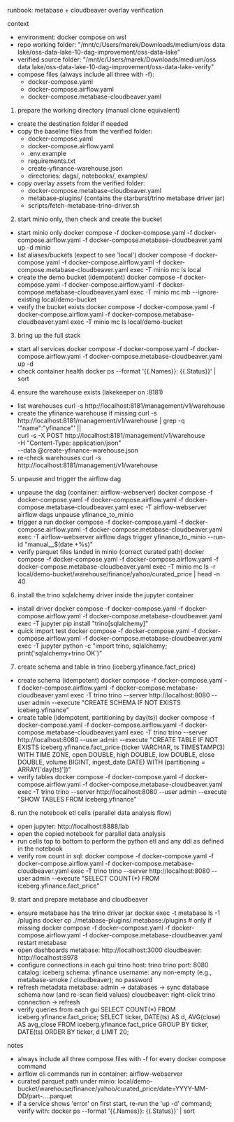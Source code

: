 
runbook: metabase + cloudbeaver overlay verification

context
- environment: docker compose on wsl
- repo working folder: "/mnt/c/Users/marek/Downloads/medium/oss data lake/oss-data-lake-10-dag-improvement/oss-data-lake"
- verified source folder: "/mnt/c/Users/marek/Downloads/medium/oss data lake/oss-data-lake-10-dag-improvement/oss-data-lake-verify"
- compose files (always include all three with -f):
  - docker-compose.yaml
  - docker-compose.airflow.yaml
  - docker-compose.metabase-cloudbeaver.yaml

1. prepare the working directory (manual clone equivalent)
- create the destination folder if needed
- copy the baseline files from the verified folder:
  - docker-compose.yaml
  - docker-compose.airflow.yaml
  - .env.example
  - requirements.txt
  - create-yfinance-warehouse.json
  - directories: dags/, notebooks/, examples/
- copy overlay assets from the verified folder:
  - docker-compose.metabase-cloudbeaver.yaml
  - metabase-plugins/ (contains the starburst/trino metabase driver jar)
  - scripts/fetch-metabase-trino-driver.sh

2. start minio only, then check and create the bucket
- start minio only
  docker compose -f docker-compose.yaml -f docker-compose.airflow.yaml -f docker-compose.metabase-cloudbeaver.yaml up -d minio
- list aliases/buckets (expect to see 'local')
  docker compose -f docker-compose.yaml -f docker-compose.airflow.yaml -f docker-compose.metabase-cloudbeaver.yaml exec -T minio mc ls local
- create the demo bucket (idempotent)
  docker compose -f docker-compose.yaml -f docker-compose.airflow.yaml -f docker-compose.metabase-cloudbeaver.yaml exec -T minio mc mb --ignore-existing local/demo-bucket
- verify the bucket exists
  docker compose -f docker-compose.yaml -f docker-compose.airflow.yaml -f docker-compose.metabase-cloudbeaver.yaml exec -T minio mc ls local/demo-bucket

3. bring up the full stack
- start all services
  docker compose -f docker-compose.yaml -f docker-compose.airflow.yaml -f docker-compose.metabase-cloudbeaver.yaml up -d
- check container health
  docker ps --format '{{.Names}}: {{.Status}}' | sort

4. ensure the warehouse exists (lakekeeper on :8181)
- list warehouses
  curl -s http://localhost:8181/management/v1/warehouse
- create the yfinance warehouse if missing
  curl -s http://localhost:8181/management/v1/warehouse | grep -q '"name":"yfinance"' || \
    curl -s -X POST http://localhost:8181/management/v1/warehouse \
      -H "Content-Type: application/json" \
      --data @create-yfinance-warehouse.json
- re-check warehouses
  curl -s http://localhost:8181/management/v1/warehouse

5. unpause and trigger the airflow dag
- unpause the dag (container: airflow-webserver)
  docker compose -f docker-compose.yaml -f docker-compose.airflow.yaml -f docker-compose.metabase-cloudbeaver.yaml exec -T airflow-webserver airflow dags unpause yfinance_to_minio
- trigger a run
  docker compose -f docker-compose.yaml -f docker-compose.airflow.yaml -f docker-compose.metabase-cloudbeaver.yaml exec -T airflow-webserver airflow dags trigger yfinance_to_minio --run-id "manual__$(date +%s)"
- verify parquet files landed in minio (correct curated path)
  docker compose -f docker-compose.yaml -f docker-compose.airflow.yaml -f docker-compose.metabase-cloudbeaver.yaml exec -T minio mc ls -r local/demo-bucket/warehouse/finance/yahoo/curated_price | head -n 40

6. install the trino sqlalchemy driver inside the jupyter container
- install driver
  docker compose -f docker-compose.yaml -f docker-compose.airflow.yaml -f docker-compose.metabase-cloudbeaver.yaml exec -T jupyter pip install "trino[sqlalchemy]"
- quick import test
  docker compose -f docker-compose.yaml -f docker-compose.airflow.yaml -f docker-compose.metabase-cloudbeaver.yaml exec -T jupyter python -c "import trino, sqlalchemy; print('sqlalchemy+trino OK')"

7. create schema and table in trino (iceberg.yfinance.fact_price)
- create schema (idempotent)
  docker compose -f docker-compose.yaml -f docker-compose.airflow.yaml -f docker-compose.metabase-cloudbeaver.yaml exec -T trino trino --server http://localhost:8080 --user admin --execute "CREATE SCHEMA IF NOT EXISTS iceberg.yfinance"
- create table (idempotent, partitioning by day(ts))
  docker compose -f docker-compose.yaml -f docker-compose.airflow.yaml -f docker-compose.metabase-cloudbeaver.yaml exec -T trino trino --server http://localhost:8080 --user admin --execute "CREATE TABLE IF NOT EXISTS iceberg.yfinance.fact_price (ticker VARCHAR, ts TIMESTAMP(3) WITH TIME ZONE, open DOUBLE, high DOUBLE, low DOUBLE, close DOUBLE, volume BIGINT, ingest_date DATE) WITH (partitioning = ARRAY['day(ts)'])"
- verify tables
  docker compose -f docker-compose.yaml -f docker-compose.airflow.yaml -f docker-compose.metabase-cloudbeaver.yaml exec -T trino trino --server http://localhost:8080 --user admin --execute "SHOW TABLES FROM iceberg.yfinance"

8. run the notebook etl cells (parallel data analysis flow)
- open jupyter: http://localhost:8888/lab
- open the copied notebook for parallel data analysis
- run cells top to bottom to perform the python etl and any ddl as defined in the notebook
- verify row count in sql:
  docker compose -f docker-compose.yaml -f docker-compose.airflow.yaml -f docker-compose.metabase-cloudbeaver.yaml exec -T trino trino --server http://localhost:8080 --user admin --execute "SELECT COUNT(*) FROM iceberg.yfinance.fact_price"

9. start and prepare metabase and cloudbeaver
- ensure metabase has the trino driver jar
  docker exec -t metabase ls -1 /plugins
  docker cp ./metabase-plugins/ metabase:/plugins    # only if missing
  docker compose -f docker-compose.yaml -f docker-compose.airflow.yaml -f docker-compose.metabase-cloudbeaver.yaml restart metabase
- open dashboards
  metabase:   http://localhost:3000
  cloudbeaver: http://localhost:8978
- configure connections in each gui
  trino host: trino
  trino port: 8080
  catalog: iceberg
  schema: yfinance
  username: any non-empty (e.g., metabase-smoke / cloudbeaver); no password
- refresh metadata
  metabase: admin → databases → sync database schema now (and re-scan field values)
  cloudbeaver: right-click trino connection → refresh
- verify queries from each gui
  SELECT COUNT(*) FROM iceberg.yfinance.fact_price;
  SELECT ticker, DATE(ts) AS d, AVG(close) AS avg_close
  FROM iceberg.yfinance.fact_price
  GROUP BY ticker, DATE(ts)
  ORDER BY ticker, d
  LIMIT 20;

notes
- always include all three compose files with -f for every docker compose command
- airflow cli commands run in container: airflow-webserver
- curated parquet path under minio:
  local/demo-bucket/warehouse/finance/yahoo/curated_price/date=YYYY-MM-DD/part-....parquet
- if a service shows 'error' on first start, re-run the 'up -d' command; verify with: docker ps --format '{{.Names}}: {{.Status}}' | sort
